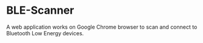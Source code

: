 # BLE-Scanner
A web application works on Google Chrome browser to scan and connect to Bluetooth Low Energy devices.
